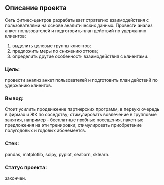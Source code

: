 ## Описание проекта
Сеть фитнес-центров разрабатывает стратегию взаимодействия с пользователями на основе аналитических данных.
Провести анализ анкет пользователей и подготовить план действий по удержанию клиентов:
1) выделить целевые группы клиентов;
2) предложить меры по снижению оттока;
3) определить другие особенности взаимодействия с клиентами.

### Цель: 
провести анализ анкет пользователей и подготовить план действий по удержанию клиентов.
### Вывод: 
Стоит усилить продвижение партнерских программ, в первую очередь в фирмах и ЖК по соседству; стимулировать вовлечение в групповые занятия, например - бесплатные пробные посещения, пакетные предложения на эти тренировки; стимулировать приобретение полугодовых и годовых абонементов.
### Стек: 
pandas, matplotlib, scipy, pyplot, seaborn, sklearn.
### Статус проекта: 
закончен.
